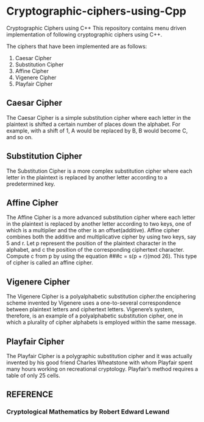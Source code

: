 # Cryptographic-ciphers-using-Cpp

Cryptographic Ciphers using C++
This repository contains menu driven implementation of following cryptographic ciphers using C++.

The ciphers that have been implemented are as follows:

1. Caesar Cipher
2. Substitution Cipher
3. Affine Cipher
4. Vigenere Cipher
5. Playfair Cipher

## Caesar Cipher
The Caesar Cipher is a simple substitution cipher where each letter in the plaintext is shifted a certain number of places down the alphabet.
For example, with a shift of 1, A would be replaced by B, B would become C, and so on.

## Substitution Cipher
The Substitution Cipher is a more complex substitution cipher where each letter in the plaintext is replaced by another letter according to a predetermined key.

## Affine Cipher
The Affine Cipher is a more advanced substitution cipher where each letter in the plaintext is replaced by another letter according to two keys, one of which is a multiplier and the other is an offset(additive).
Affine cipher combines both the additive and multiplicative cipher by using two keys, say 5 and r. Let p represent the position of the plaintext character in the alphabet, and c the position of the corresponding ciphertext character. Compute c from p by using the equation ###c = s(p + r)(mod 26).
This type of cipher is called an affine cipher.

## Vigenere Cipher
The Vigenere Cipher is a polyalphabetic substitution cipher.the enciphering scheme invented by Vigenere uses a one-to-several correspondence
between plaintext letters and ciphertext letters. Vigenere’s system, therefore, is an
example of a polyalphabetic substitution cipher, one in which a plurality of cipher
alphabets is employed within the same message.

## Playfair Cipher
The Playfair Cipher is a polygraphic substitution cipher and it was actually invented by his good friend Charles Wheatstone with whom Playfair spent many hours working on recreational cryptology. Playfair’s method requires a table of only 25 cells.

## REFERENCE
### Cryptological Mathematics by Robert Edward Lewand
